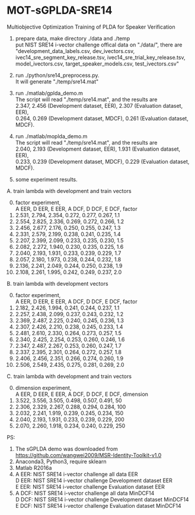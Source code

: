 # MOT-sGPLDA-SRE14
Multiobjective Optimization Training of PLDA for Speaker Verification

1. prepare data, make directory ./data and ./temp \
put NIST SRE14 i-vector challenge offical data on "./data/", there are "development_data_labels.csv, dev_ivectors.csv, ivec14_sre_segment_key_release.tsv, ivec14_sre_trial_key_release.tsv, model_ivectors.csv, target_speaker_models.csv, test_ivectors.csv"

2. run ./python/sre14_preprocess.py. \
It will generate "./temp/sre14.mat"

3. run ./matlab/gplda_demo.m \
The script will read "./temp/sre14.mat", and the results are \
2.347, 2.456 (Development dataset, EER), 2.307 (Evaluation dataset, EER),  \
0.264, 0.269 (Development dataset, MDCF), 0.261 (Evaluation dataset, MDCF). 

4. run ./matlab/moplda_demo.m \
The script will read "./temp/sre14.mat", and the results are \
2.040, 2.193 (Development dataset, EER), 1.931 (Evaluation dataset, EER),  \
0.233, 0.239 (Development dataset, MDCF), 0.229 (Evaluation dataset, MDCF).

5. some experiment results.

A. train lambda with development and train vectors

0.  factor experiment, \
    A EER, D EER, E EER, A DCF, D DCF, E DCF, factor
1.  2.531, 2.794, 2.354, 0.272, 0.277, 0.267, 1.1
2.  2.554, 2.825, 2.336, 0.269, 0.272, 0.266, 1.2
3.  2.456, 2.677, 2.176, 0.250, 0.255, 0.247, 1.3
4.  2.331, 2.579, 2.199, 0.238, 0.241, 0.235, 1.4
5.  2.207, 2.399, 2.099, 0.233, 0.235, 0.230, 1.5
6.  2.082, 2.272, 1.940, 0.230, 0.235, 0.225, 1.6
7.  2.040, 2.193, 1.931, 0.233, 0.239, 0.229, 1.7
8.  2.057, 2.180, 1.973, 0.238, 0.244, 0.232, 1.8
9.  2.136, 2.241, 2.049, 0.244, 0.250, 0.238, 1.9
10. 2.108, 2.261, 1.995, 0.242, 0.249, 0.237, 2.0

B. train lambda with development vectors

0. factor experiment, \
    A EER, D EER, E EER, A DCF, D DCF, E DCF, factor
1.  2.182, 2.426, 1.994, 0.241, 0.244, 0.237, 1.1
2.  2.257, 2.438, 2.099, 0.237, 0.243, 0.232, 1.2
3.  2.369, 2.487, 2.225, 0.240, 0.245, 0.236, 1.3
4.  2.307, 2.426, 2.210, 0.238, 0.245, 0.233, 1.4
5.  2.481, 2.610, 2.330, 0.264, 0.273, 0.257, 1.5
6.  2.340, 2.425, 2.254, 0.253, 0.260, 0.246, 1.6
7.  2.347, 2.487, 2.267, 0.253, 0.260, 0.247, 1.7
8.  2.337, 2.395, 2.301, 0.264, 0.272, 0.257, 1.8
9.  2.406, 2.456, 2.351, 0.266, 0.274, 0.260, 1.9
10. 2.506, 2.549, 2.435, 0.275, 0.281, 0.269, 2.0

C.  train lambda with development and train vectors

0. dimension experiment, \
    A EER, D EER, E EER, A DCF, D DCF, E DCF, dimension
1.  3.522, 3.556, 3.505, 0.498, 0.507, 0.491, 50
2.  2.306, 2.329, 2.267, 0.288, 0.294, 0.284, 100
3.  2.032, 2.241, 1.919, 0.239, 0.245, 0.234, 150
4.  2.040, 2.193, 1.931, 0.233, 0.239, 0.229, 200
5.  2.070, 2.260, 1.918, 0.234, 0.240, 0.229, 250

PS:
1. The sGPLDA demo was downloaded from https://github.com/wangwei2009/MSR-Identity-Toolkit-v1.0
2. Anaconda3, Python3, require sklearn
3. Matlab R2016a
4. A EER: NIST SRE14 i-vector challenge all data EER \
   D EER: NIST SRE14 i-vector challenge Development dataset EER \
   E EER: NIST SRE14 i-vector challenge Evaluation dataset EER
5. A DCF: NIST SRE14 i-vector challenge all data MinDCF14 \
   D DCF: NIST SRE14 i-vector challenge Development dataset MinDCF14 \
   E DCF: NIST SRE14 i-vector challenge Evaluation dataset MinDCF14
   
   

